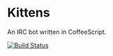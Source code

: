 # Kittens

An IRC bot written in CoffeeScript.

[![Build Status](https://travis-ci.org/lukevers/kittens.png?branch=go)](https://travis-ci.org/lukevers/kittens)
